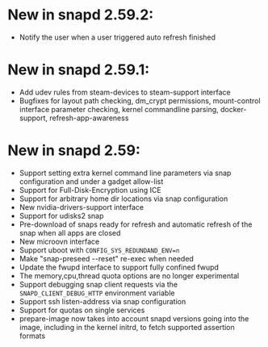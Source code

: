 # New in snapd 2.59.2:
* Notify the user when a user triggered auto refresh finished

# New in snapd 2.59.1:

* Add udev rules from steam-devices to steam-support interface
* Bugfixes for layout path checking, dm_crypt permissions,
  mount-control interface parameter checking, kernel commandline
  parsing, docker-support, refresh-app-awareness

# New in snapd 2.59:

* Support setting extra kernel command line parameters via snap
  configuration and under a gadget allow-list
* Support for Full-Disk-Encryption using ICE
* Support for arbitrary home dir locations via snap configuration
* New nvidia-drivers-support interface
* Support for udisks2 snap
* Pre-download of snaps ready for refresh and automatic refresh of the
  snap when all apps are closed
* New microovn interface
* Support uboot with `CONFIG_SYS_REDUNDAND_ENV=n`
* Make "snap-preseed --reset" re-exec when needed
* Update the fwupd interface to support fully confined fwupd
* The memory,cpu,thread quota options are no longer experimental
* Support debugging snap client requests via the `SNAPD_CLIENT_DEBUG_HTTP`
  environment variable
* Support ssh listen-address via snap configuration
* Support for quotas on single services
* prepare-image now takes into account snapd versions going into the image,
  including in the kernel initrd, to fetch supported assertion formats
